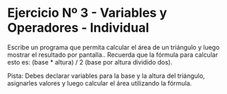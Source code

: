 # Ejercicio Nº 3 - Variables y Operadores - Individual

Escribe un programa que permita calcular el área de un triángulo y luego mostrar el resultado por pantalla.. Recuerda que la fórmula para calcular esto es: (base * altura) / 2 (base por altura dividido dos).

Pista: Debes declarar variables para la base y la altura del triángulo, asignarles valores y luego calcular el área utilizando la fórmula.